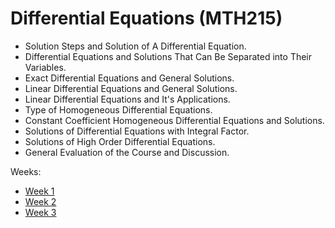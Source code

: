 # Differential Equations (MTH215)


- Solution Steps and Solution of A Differential Equation.
- Differential Equations and Solutions That Can Be Separated into Their Variables. 
- Exact Differential Equations and General Solutions.
- Linear Differential Equations and General Solutions. 
- Linear Differential Equations and It's Applications. 
- Type of Homogeneous Differential Equations.
- Constant Coefficient Homogeneous Differential Equations and Solutions. 
- Solutions of Differential Equations with Integral Factor. 
- Solutions of High Order Differential Equations.
- General Evaluation of the Course and Discussion. 

Weeks:
- [Week 1](week_1.md)
- [Week 2](week_2.md)
- [Week 3](week_3.md)